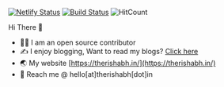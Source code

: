 [![Netlify Status](https://api.netlify.com/api/v1/badges/7085e378-7558-4d7e-8adc-6ed45d72f0c5/deploy-status)](https://github.com/Rishabh04-02/Rishabh04-02) [![Build Status](https://travis-ci.com/Rishabh04-02/Rishabh04-02.svg?branch=master)](https://github.com/Rishabh04-02/Rishabh04-02)
![HitCount](https://komarev.com/ghpvc/?username=Rishabh04-02&color=brightgreen&style=flat-square)


Hi There 👋

* 👨‍💻 I am an open source contributor
* ✍️ I enjoy blogging, Want to read my blogs? [Click here](https://therishabh.in/post/)
* 🌏 My website [https://therishabh.in/](https://therishabh.in/)
* 📇 Reach me @ hello[at]therishabh[dot]in
